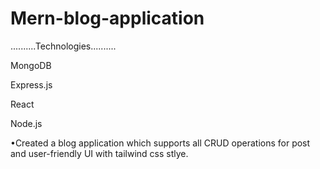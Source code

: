  # Mern-blog-application

..........Technologies..........

MongoDB

Express.js

React

Node.js
 
•Created a blog application which supports all CRUD operations for post and user-friendly UI with tailwind  css stlye.
